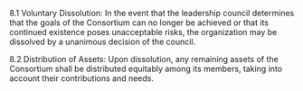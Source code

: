 8.1 Voluntary Dissolution: In the event that the leadership council determines that the goals of the Consortium can no longer be achieved or that its continued existence poses unacceptable risks, the organization may be dissolved by a unanimous decision of the council.

8.2 Distribution of Assets: Upon dissolution, any remaining assets of the Consortium shall be distributed equitably among its members, taking into account their contributions and needs.

